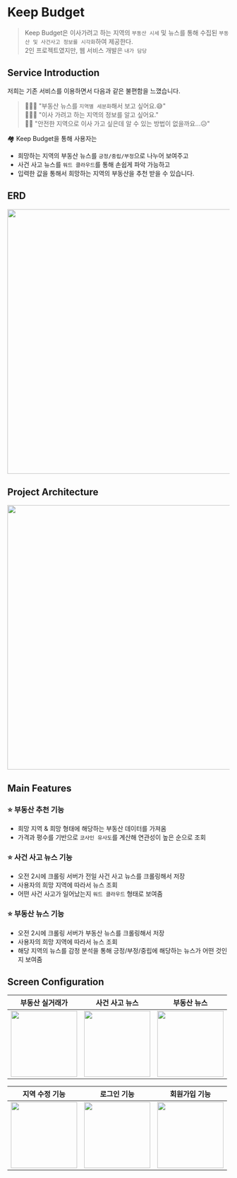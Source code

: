 # Keep Budget
> Keep Budget은 이사가려고 하는 지역의 `부동산 시세` 및 뉴스를 통해 수집된 `부동산 및 사건사고 정보를 시각화`하여 제공한다.  
> 2인 프로젝트였지만, 웹 서비스 개발은 `내가 담당`

## Service Introduction
저희는 기존 서비스를 이용하면서 다음과 같은 불편함을 느꼈습니다.

> 🙋🏻‍♂️ "부동산 뉴스를 `지역별 세분화`해서 보고 싶어요.😅"<br> 
> 🙋🏻‍♀️ "이사 가려고 하는 지역의 정보를 알고 싶어요."<br>
> 🙋🏻 "안전한 지역으로 이사 가고 싶은데 알 수 있는 방법이 없을까요...😥"<br>

🏘️ Keep Budget을 통해 사용자는
- 희망하는 지역의 부동산 뉴스를 `긍정/중립/부정`으로 나누어 보여주고
- 사건 사고 뉴스를 `워드 클라우드`를 통해 손쉽게 파악 가능하고
- 입력한 값을 통해서 희망하는 지역의 부동산을 추천 받을 수 있습니다.

## ERD
<img width="600" src="https://github.com/user-attachments/assets/8b7af272-7a38-4944-9368-2b9debc7c2c8">

## Project Architecture
<img width="600" src="https://github.com/user-attachments/assets/d90d954b-86af-4b6e-afb4-2f8c0dc56571">

## Main Features
### ⭐️ 부동산 추천 기능
- 희망 지역 & 희망 형태에 해당하는 부동산 데이터를 가져옴
- 가격과 평수를 기반으로 `코사인 유사도`를 계산해 연관성이 높은 순으로 조회

### ⭐️ 사건 사고 뉴스 기능
- 오전 2시에 크롤링 서버가 전일 사건 사고 뉴스를 크롤링해서 저장
- 사용자의 희망 지역에 따라서 뉴스 조회
- 어떤 사건 사고가 일어났는지 `워드 클라우드` 형태로 보여줌

### ⭐️ 부동산 뉴스 기능
- 오전 2시에 크롤링 서버가 부동산 뉴스를 크롤링해서 저장
- 사용자의 희망 지역에 따라서 뉴스 조회
- 해당 지역의 뉴스를 감정 분석을 통해 긍정/부정/중립에 해당하는 뉴스가 어떤 것인지 보여줌

## Screen Configuration
|부동산 실거래가|사건 사고 뉴스|부동산 뉴스|
|:---:|:---:|:---:|
|<img width="150" src="https://github.com/user-attachments/assets/ccbf5ac1-ce6b-49b6-a0e0-4783156a0e28">|<img width="150" src="https://github.com/user-attachments/assets/1cdf1bc5-4562-4bd6-8d31-542309018a84">|<img width="150" src="https://github.com/user-attachments/assets/6f71cc6f-6057-4fca-9004-51ba75efb7f0">|


|지역 수정 기능|로그인 기능|회원가입 기능|
|:---:|:---:|:---:|
|<img width="150" src="https://github.com/user-attachments/assets/8bd57cfe-68b2-431e-806c-6644950931b7">|<img width="150" src="https://github.com/user-attachments/assets/f027f0bc-0335-421e-a675-63e41cd626f3">|<img width="150" src="https://github.com/user-attachments/assets/944e2550-c813-4b58-9407-4228006fc1b8">|
